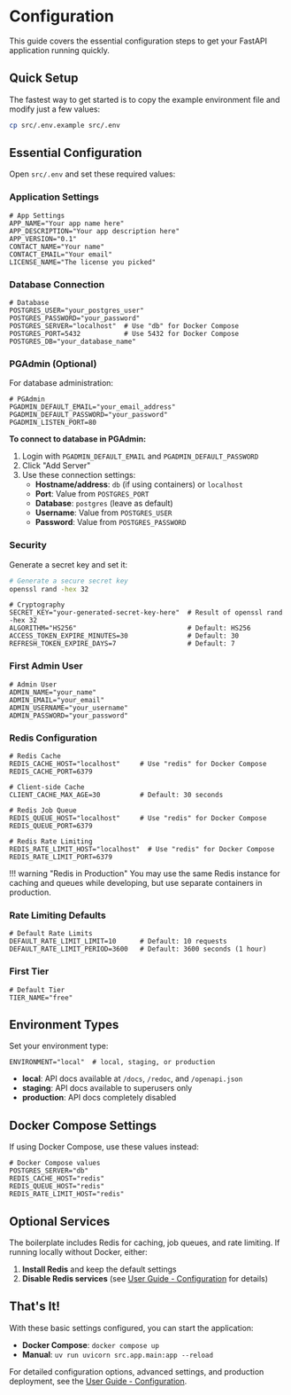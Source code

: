 # Configuration

This guide covers the essential configuration steps to get your FastAPI application running quickly.

## Quick Setup

The fastest way to get started is to copy the example environment file and modify just a few values:

```bash
cp src/.env.example src/.env
```

## Essential Configuration

Open `src/.env` and set these required values:

### Application Settings

```env
# App Settings
APP_NAME="Your app name here"
APP_DESCRIPTION="Your app description here"
APP_VERSION="0.1"
CONTACT_NAME="Your name"
CONTACT_EMAIL="Your email"
LICENSE_NAME="The license you picked"
```

### Database Connection

```env
# Database
POSTGRES_USER="your_postgres_user"
POSTGRES_PASSWORD="your_password"
POSTGRES_SERVER="localhost"  # Use "db" for Docker Compose
POSTGRES_PORT=5432           # Use 5432 for Docker Compose
POSTGRES_DB="your_database_name"
```

### PGAdmin (Optional)

For database administration:

```env
# PGAdmin
PGADMIN_DEFAULT_EMAIL="your_email_address"
PGADMIN_DEFAULT_PASSWORD="your_password"
PGADMIN_LISTEN_PORT=80
```

**To connect to database in PGAdmin:**

1. Login with `PGADMIN_DEFAULT_EMAIL` and `PGADMIN_DEFAULT_PASSWORD`
1. Click "Add Server"
1. Use these connection settings:
   - **Hostname/address**: `db` (if using containers) or `localhost`
   - **Port**: Value from `POSTGRES_PORT`
   - **Database**: `postgres` (leave as default)
   - **Username**: Value from `POSTGRES_USER`
   - **Password**: Value from `POSTGRES_PASSWORD`

### Security

Generate a secret key and set it:

```bash
# Generate a secure secret key
openssl rand -hex 32
```

```env
# Cryptography
SECRET_KEY="your-generated-secret-key-here"  # Result of openssl rand -hex 32
ALGORITHM="HS256"                            # Default: HS256
ACCESS_TOKEN_EXPIRE_MINUTES=30               # Default: 30
REFRESH_TOKEN_EXPIRE_DAYS=7                  # Default: 7
```

### First Admin User

```env
# Admin User
ADMIN_NAME="your_name"
ADMIN_EMAIL="your_email"
ADMIN_USERNAME="your_username"
ADMIN_PASSWORD="your_password"
```

### Redis Configuration

```env
# Redis Cache
REDIS_CACHE_HOST="localhost"     # Use "redis" for Docker Compose
REDIS_CACHE_PORT=6379

# Client-side Cache
CLIENT_CACHE_MAX_AGE=30          # Default: 30 seconds

# Redis Job Queue
REDIS_QUEUE_HOST="localhost"     # Use "redis" for Docker Compose
REDIS_QUEUE_PORT=6379

# Redis Rate Limiting
REDIS_RATE_LIMIT_HOST="localhost"  # Use "redis" for Docker Compose
REDIS_RATE_LIMIT_PORT=6379
```

!!! warning "Redis in Production" You may use the same Redis instance for caching and queues while developing, but use separate containers in production.

### Rate Limiting Defaults

```env
# Default Rate Limits
DEFAULT_RATE_LIMIT_LIMIT=10      # Default: 10 requests
DEFAULT_RATE_LIMIT_PERIOD=3600   # Default: 3600 seconds (1 hour)
```

### First Tier

```env
# Default Tier
TIER_NAME="free"
```

## Environment Types

Set your environment type:

```env
ENVIRONMENT="local"  # local, staging, or production
```

- **local**: API docs available at `/docs`, `/redoc`, and `/openapi.json`
- **staging**: API docs available to superusers only
- **production**: API docs completely disabled

## Docker Compose Settings

If using Docker Compose, use these values instead:

```env
# Docker Compose values
POSTGRES_SERVER="db"
REDIS_CACHE_HOST="redis"
REDIS_QUEUE_HOST="redis"
REDIS_RATE_LIMIT_HOST="redis"
```

## Optional Services

The boilerplate includes Redis for caching, job queues, and rate limiting. If running locally without Docker, either:

1. **Install Redis** and keep the default settings
1. **Disable Redis services** (see [User Guide - Configuration](../user-guide/configuration/index.md) for details)

## That's It!

With these basic settings configured, you can start the application:

- **Docker Compose**: `docker compose up`
- **Manual**: `uv run uvicorn src.app.main:app --reload`

For detailed configuration options, advanced settings, and production deployment, see the [User Guide - Configuration](../user-guide/configuration/index.md).
